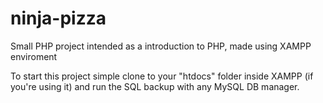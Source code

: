 # ninja-pizza
Small PHP project intended as a introduction to PHP, made using XAMPP enviroment 

To start this project simple clone to your "htdocs" folder inside XAMPP (if you're using it) and run the SQL backup with any MySQL DB manager.
